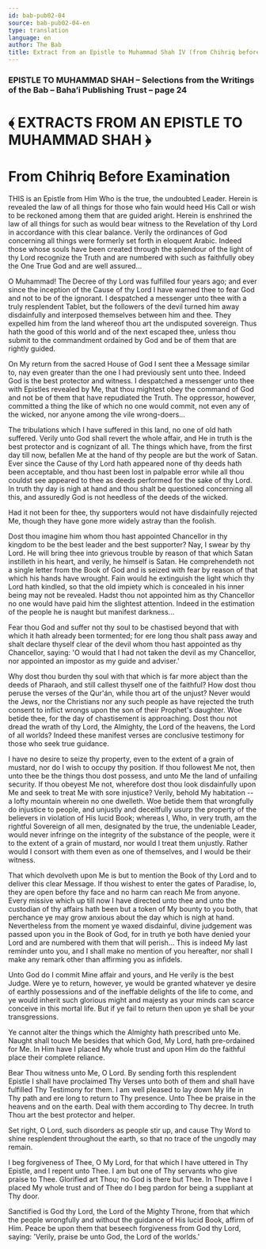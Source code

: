 ```yaml
---
id: bab-pub02-04
source: bab-pub02-04-en
type: translation
language: en
author: The Bab
title: Extract from an Epistle to Muhammad Shah IV (from Chihriq before Examination)
---
```

### EPISTLE TO MUHAMMAD SHAH – Selections from the Writings of the Bab – Baha’i Publishing Trust – page 24

# ﴾ EXTRACTS FROM AN EPISTLE TO MUHAMMAD SHAH ﴿

# From Chihriq Before Examination

THIS is an Epistle from Him Who is the true, the undoubted Leader. Herein is revealed the law of all things for those who fain would heed His Call or wish to be reckoned among them that are guided aright. Herein is enshrined the law of all things for such as would bear witness to the Revelation of thy Lord in accordance with this clear balance. Verily the ordinances of God concerning all things were formerly set forth in eloquent Arabic. Indeed those whose souls have been created through the splendour of the light of thy Lord recognize the Truth and are numbered with such as faithfully obey the One True God and are well assured...

O Muhammad! The Decree of thy Lord was fulfilled four years ago; and ever since the inception of the Cause of thy Lord I have warned thee to fear God and not to be of the ignorant. I despatched a messenger unto thee with a truly resplendent Tablet, but the followers of the devil turned him away disdainfully and interposed themselves between him and thee. They expelled him from the land whereof thou art the undisputed sovereign. Thus hath the good of this world and of the next escaped thee, unless thou submit to the commandment ordained by God and be of them that are rightly guided.

On My return from the sacred House of God I sent thee a Message similar to, nay even greater than the one I had previously sent unto thee. Indeed God is the best protector and witness. I despatched a messenger unto thee with Epistles revealed by Me, that thou mightest obey the command of God and not be of them that have repudiated the Truth. The oppressor, however, committed a thing the like of which no one would commit, not even any of the wicked, nor anyone among the vile wrong-doers...

The tribulations which I have suffered in this land, no one of old hath suffered. Verily unto God shall revert the whole affair, and He in truth is the best protector and is cognizant of all. The things which have, from the first day till now, befallen Me at the hand of thy people are but the work of Satan. Ever since the Cause of thy Lord hath appeared none of thy deeds hath been acceptable, and thou hast been lost in palpable error while all thou couldst see appeared to thee as deeds performed for the sake of thy Lord. In truth thy day is nigh at hand and thou shalt be questioned concerning all this, and assuredly God is not heedless of the deeds of the wicked.

Had it not been for thee, thy supporters would not have disdainfully rejected Me, though they have gone more widely astray than the foolish.

Dost thou imagine him whom thou hast appointed Chancellor in thy kingdom to be the best leader and the best supporter? Nay, I swear by thy Lord. He will bring thee into grievous trouble by reason of that which Satan instilleth in his heart, and verily, he himself is Satan. He comprehendeth not a single letter from the Book of God and is seized with fear by reason of that which his hands have wrought. Fain would he extinguish the light which thy Lord hath kindled, so that the old impiety which is concealed in his inner being may not be revealed. Hadst thou not appointed him as thy Chancellor no one would have paid him the slightest attention. Indeed in the estimation of the people he is naught but manifest darkness...

Fear thou God and suffer not thy soul to be chastised beyond that with which it hath already been tormented; for ere long thou shalt pass away and shalt declare thyself clear of the devil whom thou hast appointed as thy Chancellor, saying: 'O would that I had not taken the devil as my Chancellor, nor appointed an impostor as my guide and adviser.'

Why dost thou burden thy soul with that which is far more abject than the deeds of Pharaoh, and still callest thyself one of the faithful? How dost thou peruse the verses of the Qur'án, while thou art of the unjust? Never would the Jews, nor the Christians nor any such people as have rejected the truth consent to inflict wrongs upon the son of their Prophet's daughter. Woe betide thee, for the day of chastisement is approaching. Dost thou not dread the wrath of thy Lord, the Almighty, the Lord of the heavens, the Lord of all worlds? Indeed these manifest verses are conclusive testimony for those who seek true guidance.

I have no desire to seize thy property, even to the extent of a grain of mustard, nor do I wish to occupy thy position. If thou followest Me not, then unto thee be the things thou dost possess, and unto Me the land of unfailing security. If thou obeyest Me not, wherefore dost thou look disdainfully upon Me and seek to treat Me with sore injustice? Verily, behold My habitation -- a lofty mountain wherein no one dwelleth. Woe betide them that wrongfully do injustice to people, and unjustly and deceitfully usurp the property of the believers in violation of His lucid Book; whereas I, Who, in very truth, am the rightful Sovereign of all men, designated by the true, the undeniable Leader, would never infringe on the integrity of the substance of the people, were it to the extent of a grain of mustard, nor would I treat them unjustly. Rather would I consort with them even as one of themselves, and I would be their witness.

That which devolveth upon Me is but to mention the Book of thy Lord and to deliver this clear Message. If thou wishest to enter the gates of Paradise, lo, they are open before thy face and no harm can reach Me from anyone. Every missive which up till now I have directed unto thee and unto the custodian of thy affairs hath been but a token of My bounty to you both, that perchance ye may grow anxious about the day which is nigh at hand. Nevertheless from the moment ye waxed disdainful, divine judgement was passed upon you in the Book of God, for in truth ye both have denied your Lord and are numbered with them that will perish... This is indeed My last reminder unto you, and I shall make no mention of you hereafter, nor shall I make any remark other than affirming you as infidels.

Unto God do I commit Mine affair and yours, and He verily is the best Judge. Were ye to return, however, ye would be granted whatever ye desire of earthly possessions and of the ineffable delights of the life to come, and ye would inherit such glorious might and majesty as your minds can scarce conceive in this mortal life. But if ye fail to return then upon ye shall be your transgressions.

Ye cannot alter the things which the Almighty hath prescribed unto Me. Naught shall touch Me besides that which God, My Lord, hath pre-ordained for Me. In Him have I placed My whole trust and upon Him do the faithful place their complete reliance.

Bear Thou witness unto Me, O Lord. By sending forth this resplendent Epistle I shall have proclaimed Thy Verses unto both of them and shall have fulfilled Thy Testimony for them. I am well pleased to lay down My life in Thy path and ere long to return to Thy presence. Unto Thee be praise in the heavens and on the earth. Deal with them according to Thy decree. In truth Thou art the best protector and helper.

Set right, O Lord, such disorders as people stir up, and cause Thy Word to shine resplendent throughout the earth, so that no trace of the ungodly may remain.

I beg forgiveness of Thee, O My Lord, for that which I have uttered in Thy Epistle, and I repent unto Thee. I am but one of Thy servants who give praise to Thee. Glorified art Thou; no God is there but Thee. In Thee have I placed My whole trust and of Thee do I beg pardon for being a suppliant at Thy door.

Sanctified is God thy Lord, the Lord of the Mighty Throne, from that which the people wrongfully and without the guidance of His lucid Book, affirm of Him. Peace be upon them that beseech forgiveness from God thy Lord, saying: 'Verily, praise be unto God, the Lord of the worlds.'